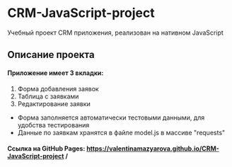 # CRM-JavaScript-project
Учебный проект CRM приложения, реализован на нативном JavaScript
## Описание проекта
#### Приложение имеет 3 вкладки:
1. Форма добавления заявок
2. Таблица с заявками
3. Редактирование заявки  

* Форма заполняется автоматически тестовыми данными, для удобства тестирования
* Данные по заявкам хранятся в файле model.js в массиве "requests"
#### Ссылка на GitHub Pages: https://valentinamazyarova.github.io/CRM-JavaScript-project /
